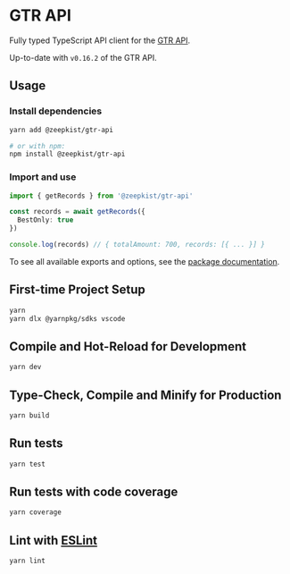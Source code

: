 # GTR API

Fully typed TypeScript API client for the [GTR API](https://api.zeepkist-gtr.com).

Up-to-date with `v0.16.2` of the GTR API.

## Usage

### Install dependencies

```sh
yarn add @zeepkist/gtr-api

# or with npm:
npm install @zeepkist/gtr-api
```

### Import and use

```ts
import { getRecords } from '@zeepkist/gtr-api'

const records = await getRecords({
  BestOnly: true
})

console.log(records) // { totalAmount: 700, records: [{ ... }] }
```

To see all available exports and options, see the [package documentation](https://zeepkist.github.io/gtr-api).

## First-time Project Setup

```sh
yarn
yarn dlx @yarnpkg/sdks vscode
```

## Compile and Hot-Reload for Development

```sh
yarn dev
```

## Type-Check, Compile and Minify for Production

```sh
yarn build
```

## Run tests

```sh
yarn test
```

## Run tests with code coverage

```sh
yarn coverage
```

## Lint with [ESLint](https://eslint.org/)

```sh
yarn lint
```

